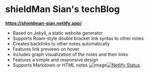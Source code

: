 # shieldMan Sian's techBlog

**https://shieldman-sian.netlify.app/**

- Based on Jekyll, a static website generator
- Supports Roam-style double bracket link syntax to other notes
- Creates backlinks to other notes automatically
- Features link previews on hover
- Includes graph visualization of the notes and their links
- Features a simple and responsive design
- Supports Markdown or HTML notes
![image](https://github.com/sihyun99/sihyun_Obsidian/assets/105552620/0706430b-b8ca-4412-b523-16b37844c564)[![Netlify Status](https://api.netlify.com/api/v1/badges/8cfa8785-8df8-4aad-ad35-8f1c790b8baf/deploy-status)](https://app.netlify.com/sites/digital-garden-jekyll-template/deploys)

